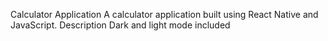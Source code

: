 Calculator Application
A calculator application built using React Native and JavaScript.
Description
Dark and light mode included 

